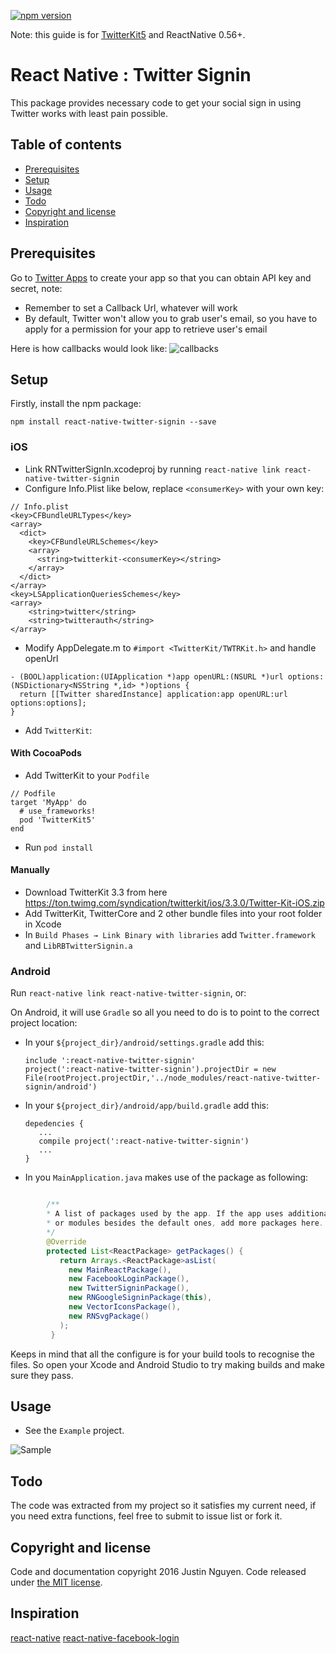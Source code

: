 [![npm version](https://badge.fury.io/js/react-native-twitter-signin.svg)](https://badge.fury.io/js/react-native-twitter-signin)

Note: this guide is for [TwitterKit5](https://github.com/touren/twitter-kit-ios) and ReactNative 0.56+.

# React Native : Twitter Signin

This package provides necessary code to get your social sign in using Twitter works with least pain possible.

## Table of contents

- [Prerequisites](#prerequisites)
- [Setup](#setup)
- [Usage](#usage)
- [Todo](#todo)
- [Copyright and license](#copyright-and-license)
- [Inspiration](#inspiration)

## Prerequisites

Go to [Twitter Apps](https://apps.twitter.com/) to create your app so that you can obtain API key and secret, note:

- Remember to set a Callback Url, whatever will work
- By default, Twitter won't allow you to grab user's email, so you have to apply for a permission for your app to retrieve user's email

Here is how callbacks would look like:
![callbacks](https://github.com/GoldenOwlAsia/react-native-twitter-signin/blob/master/Example/img/callbacks.png?raw=true)

## Setup

Firstly, install the npm package:

    npm install react-native-twitter-signin --save

### iOS

- Link RNTwitterSignIn.xcodeproj by running `react-native link react-native-twitter-signin`
- Configure Info.Plist like below, replace `<consumerKey>` with your own key:

```
// Info.plist
<key>CFBundleURLTypes</key>
<array>
  <dict>
    <key>CFBundleURLSchemes</key>
    <array>
      <string>twitterkit-<consumerKey></string>
    </array>
  </dict>
</array>
<key>LSApplicationQueriesSchemes</key>
<array>
    <string>twitter</string>
    <string>twitterauth</string>
</array>
```

- Modify AppDelegate.m to `#import <TwitterKit/TWTRKit.h>` and handle openUrl

```
- (BOOL)application:(UIApplication *)app openURL:(NSURL *)url options:(NSDictionary<NSString *,id> *)options {
  return [[Twitter sharedInstance] application:app openURL:url options:options];
}
```

- Add `TwitterKit`:

#### With CocoaPods

- Add TwitterKit to your `Podfile`

```
// Podfile
target 'MyApp' do
  # use_frameworks!
  pod 'TwitterKit5'
end
```

- Run `pod install`

#### Manually

- Download TwitterKit 3.3 from here https://ton.twimg.com/syndication/twitterkit/ios/3.3.0/Twitter-Kit-iOS.zip
- Add TwitterKit, TwitterCore and 2 other bundle files into your root folder in Xcode
- In `Build Phases → Link Binary with libraries` add `Twitter.framework` and `LibRBTwitterSignin.a`

### Android

Run `react-native link react-native-twitter-signin`, or:

On Android, it will use `Gradle` so all you need to do is to point to the correct project location:

- In your `${project_dir}/android/settings.gradle` add this:

      include ':react-native-twitter-signin'
      project(':react-native-twitter-signin').projectDir = new File(rootProject.projectDir,'../node_modules/react-native-twitter-signin/android')

- In your `${project_dir}/android/app/build.gradle` add this:

      depedencies {
         ...
         compile project(':react-native-twitter-signin')
         ...
      }

- In you `MainApplication.java` makes use of the package as following:

```java

        /**
        * A list of packages used by the app. If the app uses additional views
        * or modules besides the default ones, add more packages here.
        */
        @Override
        protected List<ReactPackage> getPackages() {
           return Arrays.<ReactPackage>asList(
             new MainReactPackage(),
             new FacebookLoginPackage(),
             new TwitterSigninPackage(),
             new RNGoogleSigninPackage(this),
             new VectorIconsPackage(),
             new RNSvgPackage()
           );
         }
```

Keeps in mind that all the configure is for your build tools to recognise the files. So open your Xcode and Android Studio to try making builds and make sure they pass.

## Usage

- See the `Example` project.

![Sample](https://github.com/GoldenOwlAsia/react-native-twitter-signin/blob/master/Example/img/android.png?raw=true)

## Todo

The code was extracted from my project so it satisfies my current need, if you need extra functions, feel free to submit to issue list or fork it.

## Copyright and license

Code and documentation copyright 2016 Justin Nguyen. Code released under [the MIT license](https://github.com/GoldenOwlAsia/react-native-twitter-signin/blob/master/LICENSE).

## Inspiration

[react-native](http://facebook.github.io/react-native/)
[react-native-facebook-login](https://github.com/magus/react-native-facebook-login)
